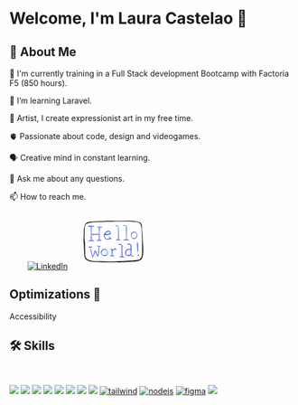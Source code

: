 
# Welcome, I'm Laura Castelao 👋


## 🚀 About Me


🔭 I'm currently training in a Full Stack development Bootcamp with Factoria F5 (850 hours).

🌱 I’m learning Laravel.

🎨 Artist, I create expressionist art in my free time.

🫀 Passionate about code, design and videogames.

🗣️ Creative mind in constant learning.

💬 Ask me about any questions.

📫 How to reach me.

&nbsp; &nbsp; &nbsp; &nbsp; <a href="https://www.linkedin.com/in/laura-garc%C3%ADa-castelao-569572234/"><img width="105px" alt="LinkedIn" src="https://img.shields.io/badge/LinkedIn%20-%230077B5.svg?&style=flat&logo=linkedin&logoColor=white"/></a> &nbsp;&nbsp;&nbsp;
<img height=100px  src= "https://github.com/lauracastelao/image/blob/main/giphy.gif?raw=true" />



## Optimizations 👥


Accessibility



## 🛠 Skills
 

<br>

<img src="https://img.icons8.com/color/48/000000/html-5--v1.png"/>  <img src="https://img.icons8.com/color/48/000000/css3.png"/>  <img src="https://img.icons8.com/color/48/000000/sass.png"/> <img src="https://img.icons8.com/color/48/000000/javascript--v1.png"/>  <img src="https://img.icons8.com/officel/48/000000/php-logo.png"/> 
 <img src="https://img.icons8.com/color/48/000000/mysql-logo.png"/> <img src="https://img.icons8.com/color/48/000000/npm.png"/>  <img height=60px src="https://www.vectorlogo.zone/logos/getbootstrap/getbootstrap-ar21.svg"> 
<a margin="10" href="https://tailwindcss.com" target="_blank"><img margin="10px" height="40" src="https://github.com/abdoachhoubi/abdoachhoubi/blob/main/svgs/tailwind.svg" alt="tailwind"></a>
<a margin="10" href="https://nodejs.org" target="_blank"><img margin="10px" height="40" src="https://github.com/abdoachhoubi/abdoachhoubi/blob/main/svgs/nodejs.svg" alt="nodejs"></a>
<a margin="10" href="https://figma.com" target="_blank"><img margin="10px" height="40" src="https://github.com/abdoachhoubi/abdoachhoubi/blob/main/svgs/figma.svg" alt="figma"></a>
<img  src="https://www.vectorlogo.zone/logos/parceljs/parceljs-ar21.svg">
</div>
<br>


